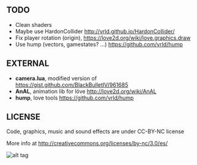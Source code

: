 
TODO
----

* Clean shaders
* Maybe use HardonCollider http://vrld.github.io/HardonCollider/
* Fix player rotation (origin), https://love2d.org/wiki/love.graphics.draw
* Use hump (vectors, gamestates? ...) https://github.com/vrld/hump


EXTERNAL
----

* **camera.lua**, modified version of https://gist.github.com/BlackBulletIV/961685
* **AnAL**, animation lib for löve http://love2d.org/wiki/AnAL
* **hump**, love tools https://github.com/vrld/hump


LICENSE
---
Code, graphics, music and sound effects are under CC-BY-NC license

More info at http://creativecommons.org/licenses/by-nc/3.0/es/

![alt tag](http://i.creativecommons.org/l/by/3.0/88x31.png)

